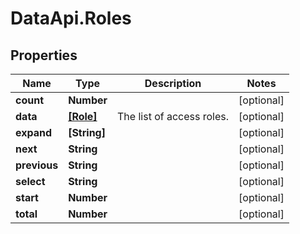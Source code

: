 # DataApi.Roles

## Properties
Name | Type | Description | Notes
------------ | ------------- | ------------- | -------------
**count** | **Number** |  | [optional] 
**data** | [**[Role]**](Role.md) | The list of access roles. | [optional] 
**expand** | **[String]** |  | [optional] 
**next** | **String** |  | [optional] 
**previous** | **String** |  | [optional] 
**select** | **String** |  | [optional] 
**start** | **Number** |  | [optional] 
**total** | **Number** |  | [optional] 
